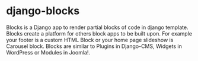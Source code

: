 # django-blocks
Blocks is a Django app to render partial blocks of code in django template.
Blocks create a platform for others block apps to be built upon. For example
your footer is a custom HTML Block or your home page slideshow is Carousel block.
Blocks are similar to Plugins in Django-CMS, Widgets in WordPress or Modules in Joomla!.

